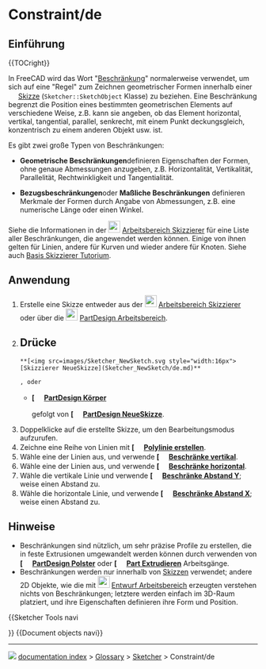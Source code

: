 # Constraint/de
## Einführung


{{TOCright}}

In FreeCAD wird das Wort \"[Beschränkung](Constraint/de.md)\" normalerweise verwendet, um sich auf eine \"Regel\" zum Zeichnen geometrischer Formen innerhalb einer <img alt="" src=images/Workbench_Sketcher.svg  style="width:16px;"> [Skizze](Sketch/de.md) (`Sketcher::SketchObject` Klasse) zu beziehen. Eine Beschränkung begrenzt die Position eines bestimmten geometrischen Elements auf verschiedene Weise, z.B. kann sie angeben, ob das Element horizontal, vertikal, tangential, parallel, senkrecht, mit einem Punkt deckungsgleich, konzentrisch zu einem anderen Objekt usw. ist.

Es gibt zwei große Typen von Beschränkungen:

-    **Geometrische Beschränkungen**definieren Eigenschaften der Formen, ohne genaue Abmessungen anzugeben, z.B. Horizontalität, Vertikalität, Parallelität, Rechtwinkligkeit und Tangentialität.

-    **Bezugsbeschränkungen**oder **Maßliche Beschränkungen** definieren Merkmale der Formen durch Angabe von Abmessungen, z.B. eine numerische Länge oder einen Winkel.

Siehe die Informationen in der <img alt="" src=images/Workbench_Sketcher.svg  style="width:24px;"> [Arbeitsbereich Skizzierer](Sketcher_Workbench/de.md) für eine Liste aller Beschränkungen, die angewendet werden können. Einige von ihnen gelten für Linien, andere für Kurven und wieder andere für Knoten. Siehe auch [Basis Skizzierer Tutorium](Basic_Sketcher_Tutorial/de.md).

## Anwendung

1.  Erstelle eine Skizze entweder aus der <img alt="" src=images/Workbench_Sketcher.svg  style="width:24px;"> [Arbeitsbereich Skizzierer](Sketcher_Workbench/de.md) oder über die <img alt="" src=images/Workbench_PartDesign.svg  style="width:24px;"> [PartDesign Arbeitsbereich](PartDesign_Workbench/de.md).
2.  Drücke
    -   
        **[<img src=images/Sketcher_NewSketch.svg style="width:16px"> [Skizzierer NeueSkizze](Sketcher_NewSketch/de.md)**
        
        , oder

    -   
        **[<img src=images/PartDesign_Body.svg style="width:16px"> [PartDesign Körper](PartDesign_Body.md)**
        
        gefolgt von **[<img src=images/PartDesign_NewSketch.svg style="width:16px"> [PartDesign NeueSkizze](PartDesign_NewSketch/de.md)**.
3.  Doppelklicke auf die erstellte Skizze, um den Bearbeitungsmodus aufzurufen.
4.  Zeichne eine Reihe von Linien mit **[<img src=images/Sketcher_CreatePolyline.svg style="width:16px"> [Polylinie erstellen](Sketcher_CreatePolyline/de.md)**.
5.  Wähle eine der Linien aus, und verwende **[<img src=images/Sketcher_ConstrainVertical.svg style="width:16px"> [Beschränke vertikal](Sketcher_ConstrainVertical/de.md)**.
6.  Wähle eine der Linien aus, und verwende **[<img src=images/Sketcher_ConstrainHorizontal.svg style="width:16px"> [Beschränke horizontal](Sketcher_ConstrainHorizontal.md)**.
7.  Wähle die vertikale Linie und verwende **[<img src=images/Sketcher_ConstrainDistanceY.svg style="width:16px"> [Beschränke Abstand Y](Sketcher_ConstrainDistanceY.md)**; weise einen Abstand zu.
8.  Wähle die horizontale Linie, und verwende **[<img src=images/Sketcher_ConstrainDistanceX.svg style="width:16px"> [Beschränke Abstand X](Sketcher_ConstrainDistanceX.md)**; weise einen Abstand zu.

## Hinweise

-   Beschränkungen sind nützlich, um sehr präzise Profile zu erstellen, die in feste Extrusionen umgewandelt werden können durch verwenden von **[<img src=images/PartDesign_Pad.svg style="width:16px"> [PartDesign Polster](PartDesign_Pad/de.md)** oder **[<img src=images/Part_Extrude.svg style="width:16px"> [Part Extrudieren](Part_Extrude/de.md)** Arbeitsgänge.
-   Beschränkungen werden nur innerhalb von [Skizzen](Sketch/de.md) verwendet; andere 2D Objekte, wie die mit <img alt="" src=images/Workbench_Draft.svg  style="width:24px;"> [Entwurf Arbeitsbereich](Draft_Workbench/de.md) erzeugten verstehen nichts von Beschränkungen; letztere werden einfach im 3D-Raum platziert, und ihre Eigenschaften definieren ihre Form und Position.


{{Sketcher Tools navi

}} {{Document objects navi}}



---
![](images/Right_arrow.png) [documentation index](../README.md) > [Glossary](Category_Glossary.md) > [Sketcher](Category_Sketcher.md) > Constraint/de
